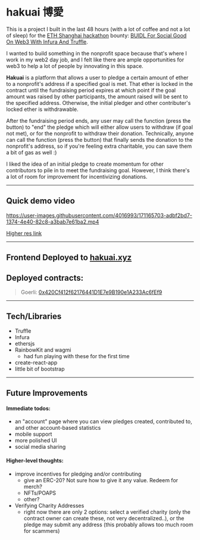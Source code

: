 
# hakuai 博愛

This is a project I built in the last 48 hours (with a lot of coffee and not a lot of sleep) for the [ETH Shanghai hackathon](https://hackathon.ethshanghai.org/) bounty: [BUIDL For Social Good On Web3 With Infura And Truffle](https://gitcoin.co/issue/infura/eth-shanghai-2022/1/100028862).

I wanted to build something in the nonprofit space because that's where I work in my web2 day job, and I felt like there are ample opportunities for web3 to help a lot of people by innovating in this space.

**Hakuai** is a platform that allows a user to pledge a certain amount of ether to a nonprofit's address if a specified goal is met. That ether is locked in the contract until the fundraising period expires at which point if the goal amount was raised by other participants, the amount raised will be sent to the specified address. Otherwise, the initial pledger and other contributer's locked ether is withdrawable.

After the fundraising period ends, any user may call the function (press the button) to "end" the pledge which will either allow users to withdraw (if goal not met), or for the nonprofit to withdraw their donation. Technically, anyone can call the function (press the button) that finally sends the donation to the nonprofit's address, so if you're feeling extra charitable, you can save them a bit of gas as well :)

I liked the idea of an initial pledge to create momentum for other contributors to pile in to meet the fundraising goal. However, I think there's a lot of room for improvement for incentivizing donations.

________
## Quick demo video

https://user-images.githubusercontent.com/4016993/171165703-adbf2bd7-1374-4e40-82c8-a3bab7e61ba2.mp4

[Higher res link](https://streamable.com/7r7wfx)
_________
## Frontend Deployed to [hakuai.xyz](http://hakuai.xyz)

## Deployed contracts:
> Goerli: [0x420Cf412f62176441D1E7e9B190e1A233Ac6fEf9](https://goerli.etherscan.io/address/0x420Cf412f62176441D1E7e9B190e1A233Ac6fEf9)

_________________
## Tech/Libraries
- Truffle
- Infura
- ethersjs
- RainbowKit and wagmi
  - had fun playing with these for the first time
- create-react-app
- little bit of bootstrap
_________________

## Future Improvements

#### Immediate todos:
- an "account" page where you can view pledges created, contributed to, and other account-based statistics
- mobile support
- more polished UI
- social media sharing

#### Higher-level thoughts:
- improve incentives for pledging and/or contributing
  - give an ERC-20? Not sure how to give it any value. Redeem for merch?
  - NFTs/POAPS
  - other?
- Verifying Charity Addresses
  - right now there are only 2 options: select a verified charity (only the contract owner can create these, not very decentralized..), or the pledge may submit any address (this probably allows too much room for scammers)

